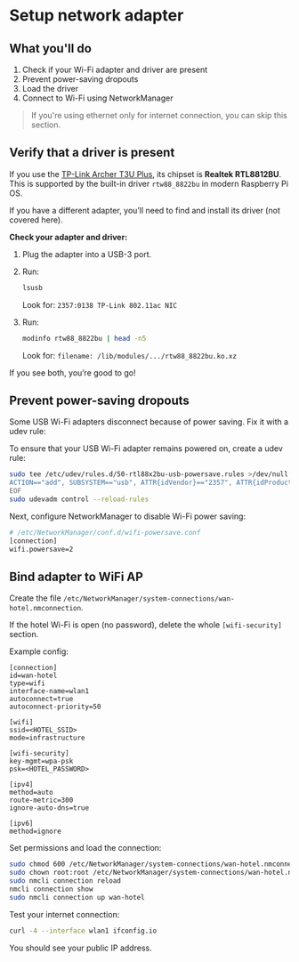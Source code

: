 # Setup network adapter

## What you'll do

1. Check if your Wi-Fi adapter and driver are present
2. Prevent power-saving dropouts
3. Load the driver
4. Connect to Wi-Fi using NetworkManager

> If you're using ethernet only for internet connection, you can skip this section.

## Verify that a driver is present

If you use the [TP-Link Archer T3U Plus](https://www.tp-link.com/us/home-networking/usb-adapter/archer-t3u-plus/), its chipset is **Realtek RTL8812BU**. This is supported by the built-in driver `rtw88_8822bu` in modern Raspberry Pi OS.

If you have a different adapter, you’ll need to find and install its driver (not covered here).

**Check your adapter and driver:**

1. Plug the adapter into a USB-3 port.
2. Run:

   ```bash
   lsusb
   ```

   Look for: `2357:0138 TP-Link 802.11ac NIC`

3. Run:
   ```bash
   modinfo rtw88_8822bu | head -n5
   ```
   Look for: `filename: /lib/modules/.../rtw88_8822bu.ko.xz`

If you see both, you’re good to go!

## Prevent power-saving dropouts

Some USB Wi-Fi adapters disconnect because of power saving. Fix it with a udev rule:

To ensure that your USB Wi-Fi adapter remains powered on, create a udev rule:

```bash
sudo tee /etc/udev/rules.d/50-rtl88x2bu-usb-powersave.rules >/dev/null <<'EOF'
ACTION=="add", SUBSYSTEM=="usb", ATTR{idVendor}=="2357", ATTR{idProduct}=="0138", TEST=="power/control", ATTR{power/control}="on"
EOF
sudo udevadm control --reload-rules
```

Next, configure NetworkManager to disable Wi-Fi power saving:

```bash
# /etc/NetworkManager/conf.d/wifi-powersave.conf
[connection]
wifi.powersave=2

```

## Bind adapter to WiFi AP

Create the file `/etc/NetworkManager/system-connections/wan-hotel.nmconnection`.

If the hotel Wi-Fi is open (no password), delete the whole `[wifi-security]` section.

Example config:

```
[connection]
id=wan-hotel
type=wifi
interface-name=wlan1
autoconnect=true
autoconnect-priority=50

[wifi]
ssid=<HOTEL_SSID>
mode=infrastructure

[wifi-security]
key-mgmt=wpa-psk
psk=<HOTEL_PASSWORD>

[ipv4]
method=auto
route-metric=300
ignore-auto-dns=true

[ipv6]
method=ignore
```

Set permissions and load the connection:

```bash
sudo chmod 600 /etc/NetworkManager/system-connections/wan-hotel.nmconnection
sudo chown root:root /etc/NetworkManager/system-connections/wan-hotel.nmconnection
sudo nmcli connection reload
nmcli connection show
sudo nmcli connection up wan-hotel
```

Test your internet connection:

```bash
curl -4 --interface wlan1 ifconfig.io
```

You should see your public IP address.
